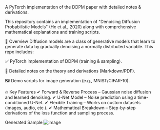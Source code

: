 
A PyTorch implementation of the DDPM paper with detailed notes & derivations.

This repository contains an implementation of "Denoising Diffusion Probabilistic Models" (Ho et al., 2020) along with comprehensive mathematical explanations and training scripts.

📌 Overview
Diffusion models are a class of generative models that learn to generate data by gradually denoising a normally distributed variable. This repo includes:

✅ PyTorch implementation of DDPM (training & sampling).

📝 Detailed notes on the theory and derivations (Markdown/PDF).

🖼️ Demo scripts for image generation (e.g., MNIST/CIFAR-10).

🔥 Key Features
✔ Forward & Reverse Process – Gaussian noise diffusion and learned denoising.
✔ U-Net Model – Noise prediction using a time-conditioned U-Net.
✔ Flexible Training – Works on custom datasets (images, audio, etc.).
✔ Mathematical Breakdown – Step-by-step derivations of the loss function and sampling process.

Generated Sample
![image](https://github.com/user-attachments/assets/712b23a0-dad2-4e8a-8573-2ba619d13d47)
